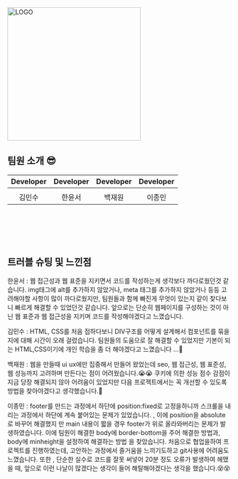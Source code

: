<img src="https://user-images.githubusercontent.com/104195103/229727246-8201247c-e0dc-4228-ba20-cb9805710c9e.png" alt="LOGO" width="300" height="300">

## 팀원 소개 😎

|                                              Developer                                               |                                               Developer                                              |                                                 Developer                                                  |                                                 Developer                                                  |
|:----------------------------------------------------------------------------------------------------------:|:---------------------------------------------------------------------------------------------------------:|:----------------------------------------------------------------------------------------------------------:|:----------------------------------------------------------------------------------------------------------:|
|  |  |  |
|                                                    김민수                                                     |                                                    한윤서                                                    |                                                    백재원                                                    |                                                    이종민                                                    | 


<br><br><br><br>



## 트러블 슈팅 및 느낀점

한윤서 : 웹 접근성과 웹 표준을 지키면서 코드를 작성하는게 생각보다 까다로웠던것 같습니다. img태그에 alt를 추가하지 않았거나, meta 태그를 추가하지 않았거나 등등 고려해야할 사항이 많이 까다로웠지만, 팀원들과 함께 빠진게 무엇이 있는지 같이 찾다보니 빠르게 해결할 수 있었던것 같습니다. 앞으로는 단순히 웹페이지를 구성하는 것이 아닌 웹 표준과 웹 접근성을 지키며 코드를 작성해야겠다고 느꼈습니다.

김민수 : HTML, CSS를 처음 접하다보니 DIV구조를 어떻게 설계해서 컴포넌트를 묶을지에 대해 시간이 오래 걸렸습니다. 팀원들의 도움으로 잘 해결할 수 있었지만 기본이 되는 HTML,CSS이기에 개인 학습을 좀 더 해야겠다고 느꼈습니다 ...🤣

백재원 : 웹을 만들때 ui ux에만 집중해서 만들어 왔었는데 seo, 웹 접근성, 웹 표준성, 웹 성능까지 고려하며 만든다는 점이 어려웠습니다.😭😭 쿠키에 의한 성능 점수 감점이 지금 당장 해결되지 않아 어려움이 있었지만 다음 프로젝트에서는 꼭 개선할 수 있도록 방법을 찾아야겠다고 생각했습니다.🧸

이종민 : footer를 만드는 과정에서 하단에 position:fixed로 고정을하니까 스크롤을 내리는 과정에서 하단에 계속 붙어있는 문제가 있었습니다. , 이에 position을 absolute로 바꾸어 해결했지
만 main 내용이 짧을 경우 footer가 위로 올라와버리는 문제가 발생하였습니다. 이에 팀원이 해결한 body에 border-bottom을 주어 해결한 방법과, body에 minheight을 설정하여 해결하는 방법
을 찾았습니다. 처음으로 협업을하여 프로젝트를 진행하였는데, 고안하는 과정에서 즐거움을 느끼기도하고 git사용에 어려움도 느꼈습니다. 또한 , 단순한 실수로 코드를 잘못 써넣어 20분 정도 
오류가 발생하여 헤맸을 때, 앞으로 이런 나날이 많겠다는 생각이 들어 해탈해야겠다는 생각을 했습니다.😵😵
